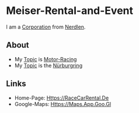 # Meiser-Rental-and-Event

I am a [Corporation](240000000.md) from [Nerdlen](140000099.md).

## About

- My [Topic](600051.md) is [Motor-Racing](270220000.md)
- My [Topic](600051.md) is the [Nürburgring](270220002.md)

## Links

- Home-Page: [Https://RaceCarRental.De](https://racecarrental.de)
- Google-Maps: [Https://Maps.App.Goo.Gl](https://maps.app.goo.gl/ttAvg2Tjx8hi44bo6)
